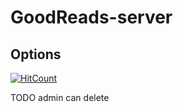 # GoodReads-server

## Options

[![HitCount](http://hits.dwyl.com/Nomad-copyChu/goodreads-frontend.svg)](http://hits.dwyl.com/Nomad-copyChu/goodreads-frontend)

TODO
admin can delete

